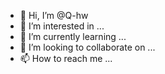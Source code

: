 - 👋 Hi, I’m @Q-hw
- 👀 I’m interested in ...
- 🌱 I’m currently learning ...
- 💞️ I’m looking to collaborate on ...
- 📫 How to reach me ...

<!---
Q-hw/Q-hw is a ✨ special ✨ repository because its `README.md` (this file) appears on your GitHub profile.
You can click the Preview link to take a look at your changes.
--->
